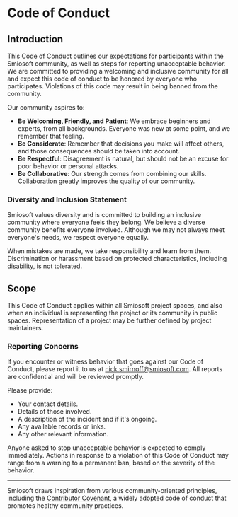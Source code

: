 # Code of Conduct

## Introduction

This Code of Conduct outlines our expectations for participants within the Smiosoft community, as well as steps for reporting unacceptable behavior. We are committed to providing a welcoming and inclusive community for all and expect this code of conduct to be honored by everyone who participates. Violations of this code may result in being banned from the community.

Our community aspires to:

- **Be Welcoming, Friendly, and Patient**: We embrace beginners and experts, from all backgrounds. Everyone was new at some point, and we remember that feeling.
- **Be Considerate**: Remember that decisions you make will affect others, and those consequences should be taken into account.
- **Be Respectful**: Disagreement is natural, but should not be an excuse for poor behavior or personal attacks. 
- **Be Collaborative**: Our strength comes from combining our skills. Collaboration greatly improves the quality of our community.

### Diversity and Inclusion Statement

Smiosoft values diversity and is committed to building an inclusive community where everyone feels they belong. We believe a diverse community benefits everyone involved. Although we may not always meet everyone's needs, we respect everyone equally. 

When mistakes are made, we take responsibility and learn from them. Discrimination or harassment based on protected characteristics, including disability, is not tolerated.

## Scope

This Code of Conduct applies within all Smiosoft project spaces, and also when an individual is representing the project or its community in public spaces. Representation of a project may be further defined by project maintainers.

### Reporting Concerns

If you encounter or witness behavior that goes against our Code of Conduct, please report it to us at [nick.smirnoff@smiosoft.com](mailto:nick.smirnoff@smiosoft.com). All reports are confidential and will be reviewed promptly.

Please provide:

- Your contact details.
- Details of those involved.
- A description of the incident and if it's ongoing.
- Any available records or links.
- Any other relevant information.

Anyone asked to stop unacceptable behavior is expected to comply immediately. Actions in response to a violation of this Code of Conduct may range from a warning to a permanent ban, based on the severity of the behavior.

---

Smiosoft draws inspiration from various community-oriented principles, including the [Contributor Covenant](https://www.contributor-covenant.org), a widely adopted code of conduct that promotes healthy community practices.
